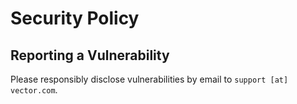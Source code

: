 # Security Policy

## Reporting a Vulnerability

Please responsibly disclose vulnerabilities by email to `support [at] vector.com`.
